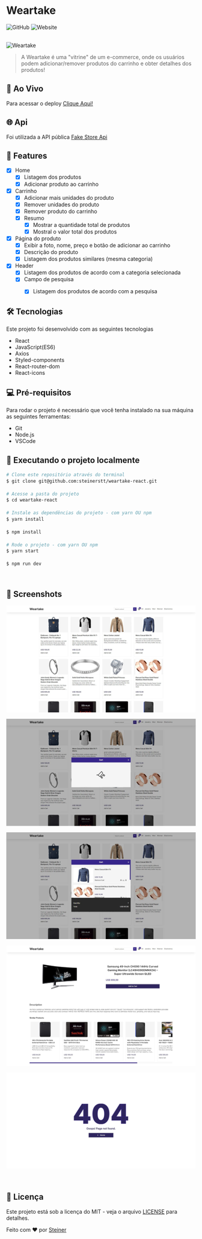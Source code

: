 #  Weartake

![GitHub](https://img.shields.io/github/license/steinerstt/weartake-react?style=for-the-badge)
![Website](https://img.shields.io/website?color=gree&label=Status&style=for-the-badge&up_message=finalizado&url=https://github.com/steinerstt/weartake-react)
<br><br>

![Weartake](https://github.com/steinerstt/screenshots-projects/blob/main/weartake-react/weartake-gif.gif?raw=true)
> A Weartake é uma "vitrine" de um e-commerce, onde os usuários podem adicionar/remover produtos do carrinho e obter detalhes dos produtos!

## 🔰 Ao Vivo
Para acessar o deploy <a href="https://weartake-react.vercel.app/" target="_blank" > Clique Aqui! </a>

## 🌐 Api
Foi utilizada a API pública <a href="https://fakestoreapi.com/docs" target="_blank" > Fake Store Api </a>


## 📌 Features
- [x] Home
    - [x] Listagem dos produtos
    - [x] Adicionar produto ao carrinho
 - [x] Carrinho
    - [x] Adicionar mais unidades do produto
    - [x] Remover unidades do produto
    - [x] Remover produto do carrinho
    - [x] Resumo
        - [x] Mostrar a quantidade total de produtos
        - [x] Mostral o valor total dos produtos
- [x] Página do produto
    - [x] Exibir a foto, nome, preço e botão de adicionar ao carrinho
    - [x] Descrição do produto
    - [x] Listagem dos produtos similares (mesma categoria)
- [x] Header
    - [x] Listagem dos produtos de acordo com a categoria selecionada
    - [x] Campo de pesquisa
        - [x] Listagem dos produtos de acordo com a pesquisa


## 🛠️ Tecnologias
 Este projeto foi desenvolvido com as seguintes tecnologias
- React
- JavaScript(ES6)
- Axios
- Styled-components
- React-router-dom
- React-icons


## 💻 Pré-requisitos
Para rodar o projeto é necessário que você tenha instalado na sua máquina as seguintes ferramentas:
-  Git
-  Node.js
-  VSCode


## 🚀 Executando o projeto localmente
```bash
# Clone este repositório através do terminal
$ git clone git@github.com:steinerstt/weartake-react.git

# Acesse a pasta do projeto
$ cd weartake-react

# Instale as dependências do projeto - com yarn OU npm
$ yarn install

$ npm install

# Rode o projeto - com yarn OU npm 
$ yarn start

$ npm run dev
```

<br>

## 📸 Screenshots

![Home](https://github.com/steinerstt/screenshots-projects/blob/main/weartake-react/home.jpg?raw=true)

![Carrinho vazio](https://github.com/steinerstt/screenshots-projects/blob/main/weartake-react/home-cart-empty.jpg?raw=true)

![Carrinho com produtos](https://github.com/steinerstt/screenshots-projects/blob/main/weartake-react/home-cart-products.jpg?raw=true)

![Página do produto](https://github.com/steinerstt/screenshots-projects/blob/main/weartake-react/page-product.jpg?raw=true)

![Rota que não existe](https://github.com/steinerstt/screenshots-projects/blob/main/weartake-react/404.jpg?raw=true)

<br>

## 📄 Licença
Este projeto está sob a licença do MIT - veja o arquivo [LICENSE](https://github.com/steinerstt/weartake-react/blob/main/LICENSE) para detalhes.

Feito com ❤ por [Steiner](https://github.com/steinerstt)
